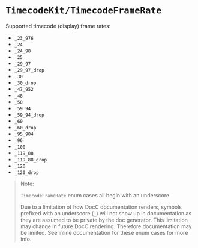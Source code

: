 # ``TimecodeKit/TimecodeFrameRate``

Supported timecode (display) frame rates:

- `_23_976`
- `_24`
- `_24_98`
- `_25`
- `_29_97`
- `_29_97_drop`
- `_30`
- `_30_drop`
- `_47_952`
- `_48`
- `_50`
- `_59_94`
- `_59_94_drop`
- `_60`
- `_60_drop`
- `_95_904`
- `_96`
- `_100`
- `_119_88`
- `_119_88_drop`
- `_120`
- `_120_drop`

> Note:
>
> `TimecodeFrameRate` enum cases all begin with an underscore.
>
> Due to a limitation of how DocC documentation renders, symbols prefixed with an underscore (`_`) will not show up in documentation as they are assumed to be private by the doc generator.
> This limitation may change in future DocC rendering. Therefore documentation may be limited. See inline documentation for these enum cases for more info.
